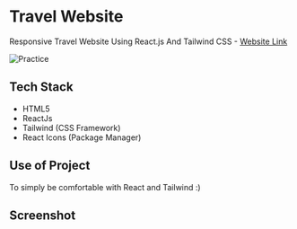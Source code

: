 # Travel Website

Responsive Travel Website Using React.js And Tailwind CSS - [Website Link](https://effulgent-sprite-e09e6b.netlify.app/)

![Practice](https://img.shields.io/badge/Practice-ReactJs/TailwindCSS-blue.svg)

## Tech Stack

- HTML5
- ReactJs
- Tailwind (CSS Framework)
- React Icons (Package Manager)

## Use of Project

To simply be comfortable with React and Tailwind :)

## Screenshot


